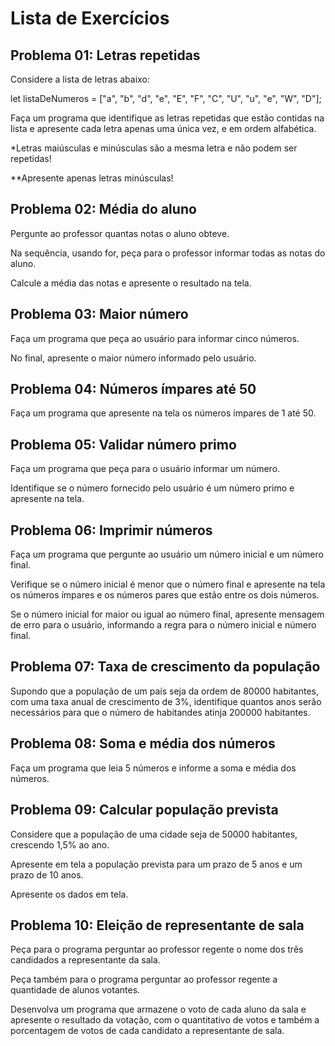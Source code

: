 # Lista de Exercícios

## Problema 01: Letras repetidas
Considere a lista de letras abaixo:

let listaDeNumeros = ["a", "b", "d", "e", "E", "F", "C", "U", "u", "e", "W", "D"];

Faça um programa que identifique as letras repetidas que estão contidas na lista e apresente cada letra apenas uma única vez, e em ordem alfabética.

*Letras maiúsculas e minúsculas são a mesma letra e não podem ser repetidas!

**Apresente apenas letras minúsculas!

## Problema 02: Média do aluno
Pergunte ao professor quantas notas o aluno obteve.

Na sequência, usando for, peça para o professor informar todas as notas do aluno.

Calcule a média das notas e apresente o resultado na tela.

## Problema 03: Maior número
Faça um programa que peça ao usuário para informar cinco números.

No final, apresente o maior número informado pelo usuário.

## Problema 04: Números ímpares até 50
Faça um programa que apresente na tela os números ímpares de 1 até 50.

## Problema 05: Validar número primo
Faça um programa que peça para o usuário informar um número.

Identifique se o número fornecido pelo usuário é um número primo e apresente na tela.

## Problema 06: Imprimir números
Faça um programa que pergunte ao usuário um número inicial e um número final.

Verifique se o número inicial é menor que o número final e apresente na tela os números ímpares e os números pares que estão entre os dois números.

Se o número inicial for maior ou igual ao número final, apresente mensagem de erro para o usuário, informando a regra para o número inicial e número final.

## Problema 07: Taxa de crescimento da população
Supondo que a população de um país seja da ordem de 80000 habitantes, com uma taxa anual de crescimento de 3%, identifique quantos anos serão necessários para que o número de habitandes atinja 200000 habitantes.

## Problema 08: Soma e média dos números
Faça um programa que leia 5 números e informe a soma e média dos números.

## Problema 09: Calcular população prevista
Considere que a população de uma cidade seja de 50000 habitantes, crescendo 1,5% ao ano.

Apresente em tela a população prevista para um prazo de 5 anos e um prazo de 10 anos.

Apresente os dados em tela.

## Problema 10: Eleição de representante de sala
Peça para o programa perguntar ao professor regente o nome dos três candidados a representante da sala.

Peça também para o programa perguntar ao professor regente a quantidade de alunos votantes.

Desenvolva um programa que armazene o voto de cada aluno da sala e apresente o resultado da votação, com o quantitativo de votos e também a porcentagem de votos de cada candidato a representante de sala.